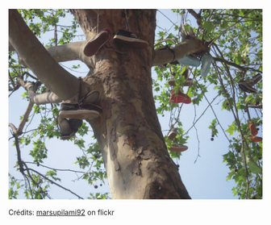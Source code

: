 ![Maélie](/images/2021-12-31.jpg)

Crédits: [marsupilami92](https://www.flickr.com/people/marsupilami92/) on flickr